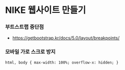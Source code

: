 # NIKE 웹사이트 만들기

### 부트스트랩 중단점
- https://getbootstrap.kr/docs/5.0/layout/breakpoints/


### 모바일 가로 스크로 방지
```
html, body { max-width: 100%; overflow-x: hidden; }
```